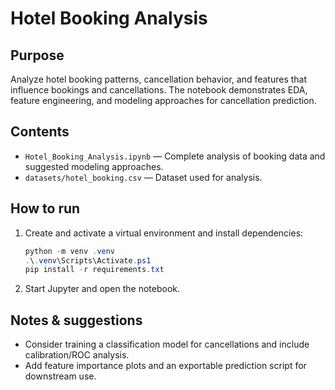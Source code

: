 # Hotel Booking Analysis

Purpose
-------
Analyze hotel booking patterns, cancellation behavior, and features that influence bookings and cancellations. The notebook demonstrates EDA, feature engineering, and modeling approaches for cancellation prediction.

Contents
--------
- `Hotel_Booking_Analysis.ipynb` — Complete analysis of booking data and suggested modeling approaches.
- `datasets/hotel_booking.csv` — Dataset used for analysis.

How to run
----------
1. Create and activate a virtual environment and install dependencies:
	```powershell
	python -m venv .venv
	.\.venv\Scripts\Activate.ps1
	pip install -r requirements.txt
	```
2. Start Jupyter and open the notebook.

Notes & suggestions
-------------------
- Consider training a classification model for cancellations and include calibration/ROC analysis.
- Add feature importance plots and an exportable prediction script for downstream use.

